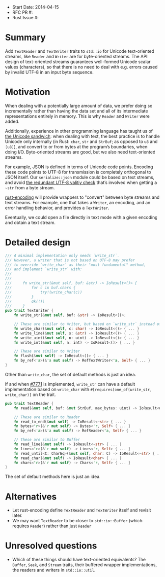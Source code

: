- Start Date: 2014-04-15
- RFC PR #:
- Rust Issue #:

# Summary

Add `TextReader` and `TextWriter` traits to `std::io` for Unicode text-oriented streams,
like `Reader` and `Writer` are for byte-oriented streams.
The API design of text-oriented streams guarantees well-formed Unicode scalar values (characters),
so that there is no need to deal with e.g. errors caused by invalid UTF-8 in an input byte sequence.


# Motivation

When dealing with a potentially large amount of data,
we prefer doing so incrementally rather than having the data set
and all of its intermediate representations entirely in memory.
This is why `Reader` and `Writer` were added.

Additionally, experience in other programming language has taught us of
[the Unicode sandwich](http://nedbatchelder.com/text/unipain.html):
when dealing with text, the best practice is to handle Unicode only internally
(in Rust: `char`, `str` and `StrBuf`; as opposed to `u8` and `[u8]`),
and convert to or from bytes at the program’s boundaries, when doing I/O.
Byte-oriented streams are good, but we also need text-oriented streams.

For example, JSON is defined in terms of Unicode code points.
Encoding these code points to UTF-8 for transmission is completely orthogonal
to JSON itself.
Our `serialize::json` module could be based on text streams,
and avoid [the redundant UTF-8 valitiy check](https://github.com/mozilla/rust/blob/30e373390f1a2f74e78bf9ca9c8ca68451f3511a/src/libserialize/json.rs#L329)
that’s involved when getting a `~str` from a byte stream.

[rust-encoding](https://github.com/lifthrasiir/rust-encoding)
will provide wrappers to "convert" between byte streams and text streams.
For example, one that takes a `Writer`, an encoding, and an error handling behavior,
and provides a `TextWriter`.

Eventually, we could open a file directly in text mode with a given encoding
and obtain a text stream.


# Detailed design


```rust
/// A minimal implementation only needs `write_str`.
/// However, a writer that is not based on UTF-8 may prefer
/// to override `write_char` as their "most fundamental" method,
/// and implement `write_str` with:
///
///
///     fn write_str(&mut self, buf: &str) -> IoResult<()> {
///         for c in buf.chars {
///             try!(write_char(c))
///         }
///         Ok(())
///     }
pub trait TextWriter {
    fn write_str(&mut self, buf: &str) -> IoResult<()>;

    // These are similar to Writer, but based on `write_str` instead of `write`.
    fn write_char(&mut self, c: char) -> IoResult<()> { ... }
    fn write_line(&mut self, s: &str) -> IoResult<()> { ... }
    fn write_uint(&mut self, n: uint) -> IoResult<()> { ... }
    fn write_int(&mut self, n: int) -> IoResult<()> { ... }

    // These are similar to Writer
    fn flush(&mut self) -> IoResult<()> { ... }
    fn by_ref<'a>(&'a mut self) -> RefTextWriter<'a, Self> { ... }
}
```

Other than `write_char`, the set of default methods is just an idea.

If and when [#7771](https://github.com/mozilla/rust/issues/7771) is implemented,
`write_str` can have a default implementation based on `write_char`
with `#[requires(one_of(write_str, write_char)]` on the trait.



```rust
pub trait TextReader {
    fn read(&mut self, buf: &mut StrBuf, max_bytes: uint) -> IoResult<uint>;

    // These are similar to Reader
    fn read_to_end(&mut self) -> IoResult<~str> { ... }
    fn bytes<'r>(&'r mut self) -> Bytes<'r, Self> { ... }
    fn by_ref<'a>(&'a mut self) -> RefReader<'a, Self> { ... }

    // These are similar to Buffer
    fn read_line(&mut self) -> IoResult<~str> { ... }
    fn lines<'r>(&'r mut self) -> Lines<'r, Self> { ... }
    fn read_until<C: CharEq>(&mut self, char: C) -> IoResult<~str> { ... }
    fn read_char(&mut self) -> IoResult<char> { ... }
    fn chars<'r>(&'r mut self) -> Chars<'r, Self> { ... }
}
```

The set of default methods here is just an idea.


# Alternatives

* Let rust-encoding define `TextReader` and `TextWriter` itself and revisit later.
* We may want `TextReader` to be closer to `std::io::Buffer` (which requires `Reader`) rather than just `Reader`


# Unresolved questions

* Which of these things should have text-oriented equivalents?
  The `Buffer`, `Seek`, and `Stream` traits,
  their buffered wrapper implementations,
  the readers and writers in `std::io::util`.

